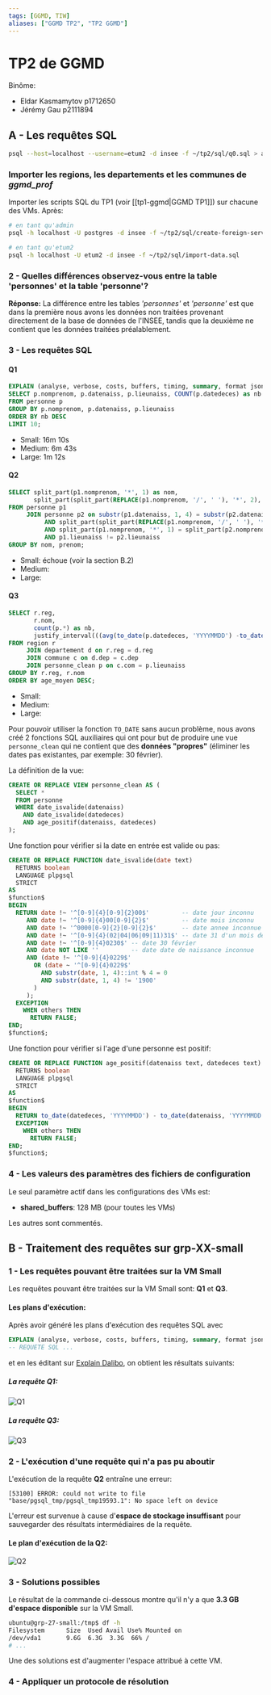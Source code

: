 ```yaml
---
tags: [GGMD, TIW]
aliases: ["GGMD TP2", "TP2 GGMD"]
---
```


# TP2 de GGMD
Binôme:
- Eldar Kasmamytov p1712650
- Jérémy Gau p2111894

A - Les requêtes SQL
---

```bash
psql --host=localhost --username=etum2 -d insee -f ~/tp2/sql/q0.sql > analyze-q0.json
```

### Importer les regions, les departements et les communes de *ggmd_prof*

Importer les scripts SQL du TP1 (voir [[tp1-ggmd|GGMD TP1]]) sur chacune des VMs. Après:

```bash
# en tant qu'admin
psql -h localhost -U postgres -d insee -f ~/tp2/sql/create-foreign-server.sql

# en tant qu'etum2
psql -h localhost -U etum2 -d insee -f ~/tp2/sql/import-data.sql
```

### 2 - Quelles différences observez-vous entre la table 'personnes' et la table 'personne'?

**Réponse:** La différence entre les tables *'personnes'* et *'personne'* est que dans la première nous avons les données non traitées provenant directement de la base de données de l'INSEE, tandis que la deuxième ne contient que les données traitées préalablement. 

### 3 - Les requêtes SQL

#### Q1

```sql
EXPLAIN (analyse, verbose, costs, buffers, timing, summary, format json)
SELECT p.nomprenom, p.datenaiss, p.lieunaiss, COUNT(p.datedeces) as nb
FROM personne p
GROUP BY p.nomprenom, p.datenaiss, p.lieunaiss
ORDER BY nb DESC
LIMIT 10;
```

- Small: 16m 10s
- Medium: 6m 43s
- Large: 1m 12s

#### Q2

```sql
SELECT split_part(p1.nomprenom, '*', 1) as nom, 
       split_part(split_part(REPLACE(p1.nomprenom, '/', ' '), '*', 2), ' ', 1) as prenom  
FROM personne p1
     JOIN personne p2 on substr(p1.datenaiss, 1, 4) = substr(p2.datenaiss, 1, 4)  
          AND split_part(split_part(REPLACE(p1.nomprenom, '/', ' '), '*', 2), ' ', 1) = split_part(split_part(REPLACE(p2.nomprenom, '/', ' '), '*', 2), ' ', 1)  
          AND split_part(p1.nomprenom, '*', 1) = split_part(p2.nomprenom, '*', 1)  
          AND p1.lieunaiss != p2.lieunaiss  
GROUP BY nom, prenom;
```

- Small: échoue (voir la section B.2)
- Medium: 
- Large: 

#### Q3

```sql
SELECT r.reg,
       r.nom,
       count(p.*) as nb,
       justify_interval(((avg(to_date(p.datedeces, 'YYYYMMDD') -to_date(p.datenaiss, 'YYYYMMDD')))::varchar || ' days')::interval) as age_moyen
FROM region r
     JOIN departement d on r.reg = d.reg
     JOIN commune c on d.dep = c.dep
     JOIN personne_clean p on c.com = p.lieunaiss
GROUP BY r.reg, r.nom
ORDER BY age_moyen DESC;
```

- Small: 
- Medium: 
- Large: 

Pour pouvoir utiliser la fonction `TO_DATE` sans aucun problème, nous avons créé 2 fonctions SQL auxiliaires qui ont pour but de produire une vue `personne_clean` qui ne contient que des **données "propres"** (éliminer les dates pas existantes, par exemple: 30 février).

La définition de la vue:
```sql
CREATE OR REPLACE VIEW personne_clean AS (
  SELECT *  
  FROM personne  
  WHERE date_isvalide(datenaiss)  
    AND date_isvalide(datedeces)  
    AND age_positif(datenaiss, datedeces)
);
```

Une fonction pour vérifier si la date en entrée est valide ou pas:
```sql
CREATE OR REPLACE FUNCTION date_isvalide(date text)
  RETURNS boolean
  LANGUAGE plpgsql
  STRICT
AS
$function$
BEGIN
  RETURN date !~ '^[0-9]{4}[0-9]{2}00$'         -- date jour inconnu  
     AND date !~ '^[0-9]{4}00[0-9]{2}$'         -- date mois inconnu  
     AND date !~ '^0000[0-9]{2}[0-9]{2}$'       -- date annee inconnue  
     AND date !~ '^[0-9]{4}(02|04|06|09|11)31$' -- date 31 d'un mois de moins de 31 jours  
     AND date !~ '^[0-9]{4}0230$' -- date 30 février  
     AND date NOT LIKE ''         -- date date de naissance inconnue  
     AND (date !~ '^[0-9]{4}0229$'
       OR (date ~ '^[0-9]{4}0229$'
         AND substr(date, 1, 4)::int % 4 = 0
         AND substr(date, 1, 4) != '1900'
       )
     );
  EXCEPTION
    WHEN others THEN
      RETURN FALSE;
END;
$function$;
```

Une fonction pour vérifier si l'age d'une personne est positif:
```sql
CREATE OR REPLACE FUNCTION age_positif(datenaiss text, datedeces text)
  RETURNS boolean
  LANGUAGE plpgsql
  STRICT
AS
$function$
BEGIN
  RETURN to_date(datedeces, 'YYYYMMDD') - to_date(datenaiss, 'YYYYMMDD') > 0;  
  EXCEPTION
    WHEN others THEN
      RETURN FALSE;
END;
$function$;
```

### 4 - Les valeurs des paramètres des fichiers de configuration

Le seul paramètre actif dans les configurations des VMs est:
- **shared_buffers**: 128 MB (pour toutes les VMs)

Les autres sont commentés.

B - Traitement des requêtes sur grp-XX-small
---

### 1 - Les requêtes pouvant être traitées sur la VM Small

Les requêtes pouvant être traitées sur la VM Small sont: **Q1** et **Q3**.

#### Les plans d'exécution:

Après avoir généré les plans d'exécution des requêtes SQL avec
```sql
EXPLAIN (analyse, verbose, costs, buffers, timing, summary, format json)
-- REQUETE SQL ...
```
et en les éditant sur [Explain Dalibo](https://explain.dalibo.com), on obtient les résultats suivants:

##### La requête Q1:
![Q1](q1-small-plan-exec-no-optim.png)

##### La requête Q3:
![Q3](q3-small-plan-exec-no-optim.png)

### 2 - L'exécution d'une requête qui n'a pas pu aboutir

L'exécution de la requête **Q2** entraîne une erreur:

```log
[53100] ERROR: could not write to file "base/pgsql_tmp/pgsql_tmp19593.1": No space left on device
```

L'erreur est survenue à cause d'**espace de stockage insuffisant** pour sauvegarder des résultats intermédiaires de la requête.

#### Le plan d'exécution de la Q2:
![Q2](q2-small-plan-exec-error.png)

### 3 - Solutions possibles

Le résultat de la commande ci-dessous montre qu'il n'y a que **3.3 GB d'espace disponible** sur la VM Small.
```bash
ubuntu@grp-27-small:/tmp$ df -h
Filesystem      Size  Used Avail Use% Mounted on
/dev/vda1       9.6G  6.3G  3.3G  66% /
# ...
```
Une des solutions est d'augmenter l'espace attribué à cette VM.

### 4 - Appliquer un protocole de résolution

